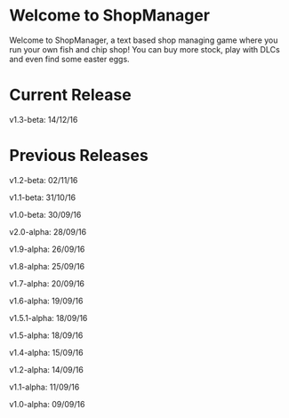 # Welcome to ShopManager
Welcome to ShopManager, a text based shop managing game where you run your own fish and chip shop! You can buy more stock, play with DLCs and even find some easter eggs.

# Current Release
v1.3-beta: 14/12/16

# Previous Releases
v1.2-beta: 02/11/16

v1.1-beta: 31/10/16

v1.0-beta: 30/09/16

v2.0-alpha: 28/09/16

v1.9-alpha: 26/09/16

v1.8-alpha: 25/09/16

v1.7-alpha: 20/09/16

v1.6-alpha: 19/09/16

v1.5.1-alpha: 18/09/16

v1.5-alpha: 18/09/16

v1.4-alpha: 15/09/16

v1.2-alpha: 14/09/16

v1.1-alpha: 11/09/16

v1.0-alpha: 09/09/16

